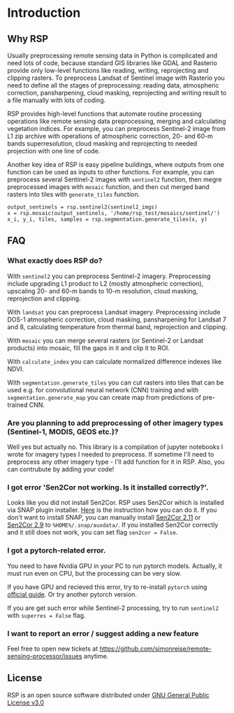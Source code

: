 # Introduction

## Why RSP

Usually preprocessing remote sensing data in Python is complicated and need lots of code, because standard GIS libraries like GDAL and Rasterio provide only low-level functions like reading, writing, reprojecting and clipping rasters. To preprocess Landsat of Sentinel image with Rasterio you need to define all the stages of preprocessing: reading data, atmospheric correction, pansharpening, cloud masking, reprojecting and writing result to a file manually with lots of coding.

RSP provides high-level functions that automate routine processing operations like remote sensing data preprocessing, merging and calculating vegetation indices. For example, you can preprocess Sentinel-2 image from L1 zip archive with operations of atmospheric correction, 20- and 60-m bands superresolution, cloud masking and reprojecting to needed projection with one line of code.

Another key idea of RSP is easy pipeline buildings, where outputs from one function can be used as inputs to other functions. For example, you can preprocess several Sentinel-2 images with ```sentinel2``` function, then megre preprocessed images with ```mosaic``` function, and then cut merged band rasters into tiles with ```generate_tiles``` function.
```
output_sentinels = rsp.sentinel2(sentinel2_imgs)
x = rsp.mosaic(output_sentinels, '/home/rsp_test/mosaics/sentinel/')
x_i, y_i, tiles, samples = rsp.segmentation.generate_tiles(x, y)
```

## FAQ

### What exactly does RSP do?

With `sentinel2` you can preprocess Sentinel-2 imagery. Preprocessing include upgrading L1 product to L2 (mostly atmospheric correction), upscaling 20- and 60-m bands to 10-m resolution, cloud masking, reprojection and clipping.

With `landsat` you can preprocess Landsat imagery. Preprocessing include DOS-1 atmospheric correction, cloud masking, pansharpening for Landsat 7 and 8, calculating temperature from thermal band, reprojection and clipping.

With `mosaic` you can merge several rasters (or Sentinel-2 or Landsat products) into mosaic, fill the gaps in it and clip it to ROI.

With `calculate_index` you can calculate normalized difference indexes like NDVI.

With `segmentation.generate_tiles` you can cut rasters into tiles that can be used e.g. for convolutional neural network (CNN) training and with `segmentation.generate_map` you can create map from predictions of pre-trained CNN.

### Are you planning to add preprocessing of other imagery types (Sentinel-1, MODIS, GEOS etc.)?

Well yes but actually no. This library is a compilation of jupyter notebooks I wrote for imagery types I needed to preprocess. If sometime I'll need to preprocess any other imagery type - I'll add function for it in RSP. Also, you can contrubute by adding your code!

### I got error 'Sen2Cor not working. Is it installed correctly?'.

Looks like you did not install Sen2Cor. RSP uses Sen2Cor which is installed via SNAP plugin installer. [Here](http://wiki.awf.forst.uni-goettingen.de/wiki/index.php/Installation_of_SNAP) is the instruction how you can do it. If you don't want to install SNAP, you can manually install [Sen2Cor 2.11](http://step.esa.int/main/snap-supported-plugins/sen2cor/sen2cor-v2-11/) or [Sen2Cor 2.9](https://step.esa.int/main/snap-supported-plugins/sen2cor/sen2cor-v2-9/) to `%HOME%/.snap/auxdata/`. If you installed Sen2Cor correctly and it still does not work, you can set flag `sen2cor = False`.

### I got a pytorch-related error.

You need to have Nvidia GPU in your PC to run pytorch models. Actually, it must run even on CPU, but the processing can be very slow.

If you have GPU and recieved this error, try to re-install `pytorch` using [official guide](https://pytorch.org/get-started/locally/). Or try another pytorch version.

If you are get such error while Sentinel-2 processing, try to run `sentinel2` with `superres = False` flag.

### I want to report an error / suggest adding a new feature

Feel free to open new tickets at https://github.com/simonreise/remote-sensing-processor/issues anytime.

## License

RSP is an open source software distributed under [GNU General Public License v3.0](https://github.com/simonreise/remote-sensing-processor/blob/master/LICENSE)